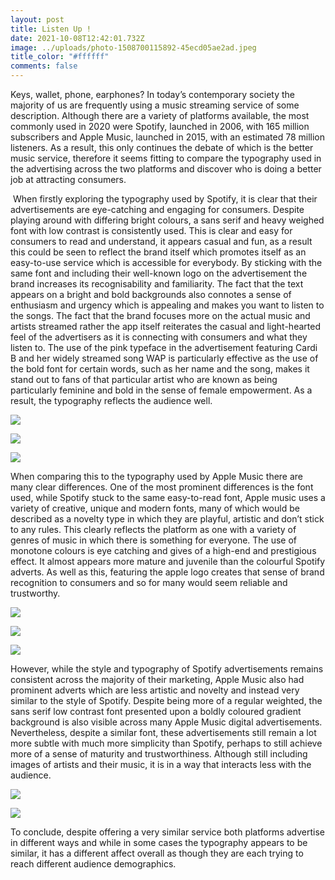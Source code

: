 ```yaml
---
layout: post
title: Listen Up !
date: 2021-10-08T12:42:01.732Z
image: ../uploads/photo-1508700115892-45ecd05ae2ad.jpeg
title_color: "#ffffff"
comments: false
---
```

Keys, wallet, phone, earphones? In today’s contemporary society the majority of us are frequently using a music streaming service of some description. Although there are a variety of platforms available, the most commonly used in 2020 were Spotify, launched in 2006, with 165 million subscribers and Apple Music, launched in 2015, with an estimated 78 million listeners. As a result, this only continues the debate of which is the better music service, therefore it seems fitting to compare the typography used in the advertising across the two platforms and discover who is doing a better job at attracting consumers.

 When firstly exploring the typography used by Spotify, it is clear that their advertisements are eye-catching and engaging for consumers. Despite playing around with differing bright colours, a sans serif and heavy weighed font with low contrast is consistently used. This is clear and easy for consumers to read and understand, it appears casual and fun, as a result this could be seen to reflect the brand itself which promotes itself as an easy-to-use service which is accessible for everybody. By sticking with the same font and including their well-known logo on the advertisement the brand increases its recognisability and familiarity. The fact that the text appears on a bright and bold backgrounds also connotes a sense of enthusiasm and urgency which is appealing and makes you want to listen to the songs. The fact that the brand focuses more on the actual music and artists streamed rather the app itself reiterates the casual and light-hearted feel of the advertisers as it is connecting with consumers and what they listen to. The use of the pink typeface in the advertisement featuring Cardi B and her widely streamed song WAP is particularly effective as the use of the bold font for certain words, such as her name and the song, makes it stand out to fans of that particular artist who are known as being particularly feminine and bold in the sense of female empowerment. As a result, the typography reflects the audience well.

![](../uploads/picture.jpg)

![](../uploads/crfrh8txofv0x1odh0ga.jpeg)

![](../uploads/spotify-data-ad.jpeg)

When comparing this to the typography used by Apple Music there are many clear differences. One of the most prominent differences is the font used, while Spotify stuck to the same easy-to-read font, Apple music uses a variety of creative, unique and modern fonts, many of which would be described as a novelty type in which they are playful, artistic and don’t stick to any rules. This clearly reflects the platform as one with a variety of genres of music in which there is something for everyone. The use of monotone colours is eye catching and gives of a high-end and prestigious effect. It almost appears more mature and juvenile than the colourful Spotify adverts. As well as this, featuring the apple logo creates that sense of brand recognition to consumers and so for many would seem reliable and trustworthy.

![](../uploads/dsc_3799.jpg)

![](../uploads/698561492eab44ede1f181e65ca535db.jpeg)

![](../uploads/picture-1.png)

However, while the style and typography of Spotify advertisements remains consistent across the majority of their marketing, Apple Music also had prominent adverts which are less artistic and novelty and instead very similar to the style of Spotify. Despite being more of a regular weighted, the sans serif low contrast font presented upon a boldly coloured gradient background is also visible across many Apple Music digital advertisements. Nevertheless, despite a similar font, these advertisements still remain a lot more subtle with much more simplicity than Spotify, perhaps to still achieve more of a sense of maturity and trustworthiness. Although still including images of artists and their music, it is in a way that interacts less with the audience.

![](../uploads/en-us-320x480-1.jpeg)

![](../uploads/32119-54674-190725-applemusic-xl.jpg)

To conclude, despite offering a very similar service both platforms advertise in different ways and while in some cases the typography appears to be similar, it has a different affect overall as though they are each trying to reach different audience demographics.